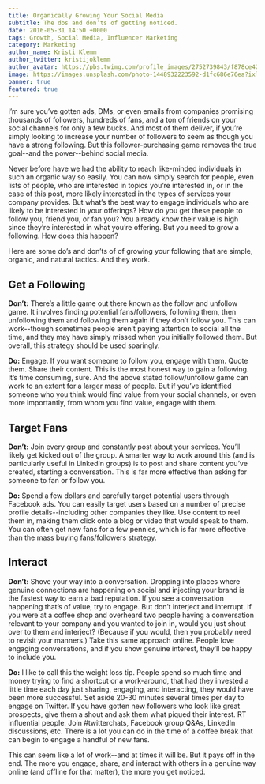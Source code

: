 ```yaml
---
title: Organically Growing Your Social Media
subtitle: The dos and don’ts of getting noticed.
date: 2016-05-31 14:50 +0000
tags: Growth, Social Media, Influencer Marketing
category: Marketing
author_name: Kristi Klemm
author_twitter: kristijoklemm
author_avatar: https://pbs.twimg.com/profile_images/2752739843/f878ce42bbeb25aec4c29e24240ae98d.png
image: https://images.unsplash.com/photo-1448932223592-d1fc686e76ea?ixlib=rb-0.3.5&q=80&fm=jpg&crop=entropy&s=cffce9bd4caba642d5c73117cd5953dc
banner: true
featured: true
---
```


I’m sure you’ve gotten ads, DMs, or even emails from companies promising thousands of followers, hundreds of fans, and a ton of friends on your social channels for only a few bucks. And most of them deliver, if you’re simply looking to increase your number of followers to seem as though you have a strong following. But this follower-purchasing game removes the true goal--and the power--behind social media.

Never before have we had the ability to reach like-minded individuals in such an organic way so easily. You can now simply search for people, even lists of people, who are interested in topics you’re interested in, or in the case of this post, more likely interested in the types of services your company provides. But what’s the best way to engage individuals who are likely to be interested in your offerings? How do you get these people to follow you, friend you, or fan you? You already know their value is high since they’re interested in what you’re offering. But you need to grow a following. How does this happen? 

Here are some do’s and don’ts of of growing your following that are simple, organic, and natural tactics. And they work.

## Get a Following

**Don’t:** There’s a little game out there known as the follow and unfollow game. It involves finding potential fans/followers, following them, then unfollowing them and following them again if they don’t follow you. This can work--though sometimes people aren’t paying attention to social all the time, and they may have simply missed when you initially followed them. But overall, this strategy should be used sparingly.

**Do:** Engage. If you want someone to follow you, engage with them. Quote them. Share their content. This is the most honest way to gain a following. It’s time consuming, sure. And the above stated follow/unfollow game can work to an extent for a larger mass of people. But if you’ve identified someone who you think would find value from your social channels, or even more importantly, from whom you find value, engage with them.

## Target Fans

**Don’t:** Join every group and constantly post about your services. You’ll likely get kicked out of the group. A smarter way to work around this (and is particularly useful in LinkedIn groups) is to post and share content you’ve created, starting a conversation. This is far more effective than asking for someone to fan or follow you.

**Do:** Spend a few dollars and carefully target potential users through Facebook ads. You can easily target users based on a number of precise profile details--including other companies they like. Use content to reel them in, making them click onto a blog or video that would speak to them. You can often get new fans for a few pennies, which is far more effective than the mass buying fans/followers strategy.

## Interact

**Don’t:** Shove your way into a conversation. Dropping into places where genuine connections are happening on social and injecting your brand is the fastest way to earn a bad reputation. If you see a conversation happening that’s of value, try to engage. But don’t interject and interrupt. If you were at a coffee shop and overheard two people having a conversation relevant to your company and you wanted to join in, would you just shout over to them and interject? (Because if you would, then you probably need to revisit your manners.) Take this same approach online. People love engaging conversations, and if you show genuine interest, they’ll be happy to include you.

**Do:** I like to call this the weight loss tip. People spend so much time and money trying to find a shortcut or a work-around, that had they invested a little time each day just sharing, engaging, and interacting, they would have been more successful. Set aside 20-30 minutes several times per day to engage on Twitter. If you have gotten new followers who look like great prospects, give them a shout and ask them what piqued their interest. RT influential people. Join #twitterchats, Facebook group Q&As, LinkedIn discussions, etc. There is a lot you can do in the time of a coffee break that can begin to engage a handful of new fans.

This can seem like a lot of work--and at times it will be. But it pays off in the end. The more you engage, share, and interact with others in a genuine way online (and offline for that matter), the more you get noticed.